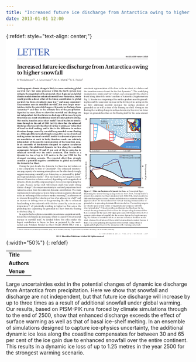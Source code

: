 ```yaml
---
title: "Increased future ice discharge from Antarctica owing to higher snowfall"
date: 2013-01-01 12:00
---
```


{:refdef: style="text-align: center;"}
![](/img/applications/winkelmannnature2013.png){:width="50%"}
{: refdef}


||
|-
| **Title** | [Increased future ice discharge from Antarctica owing to higher snowfall](http://www.nature.com/nature/journal/v492/n7428/full/nature11616.html) |
| **Authors** | [Ricarda Winkelmann](http://www.pik-potsdam.de/~ricardaw/) and others |
| **Venue** | [Nature](http://www.nature.com/nature/index.html)  |

Large uncertainties exist in the potential changes of dynamic ice discharge from Antarctica from precipitation. Here we show that snowfall and discharge are not independent, but that future ice discharge will increase by up to three times as a result of additional snowfall under global warming. Our results, based on PISM-PIK runs forced by climate simulations through to the end of 2500, show that enhanced discharge exceeds the effect of surface warming as well as that of basal ice-shelf melting. In an ensemble of simulations designed to capture ice-physics uncertainty, the additional dynamic ice loss along the coastline compensates for between 30 and 65 per cent of the ice gain due to enhanced snowfall over the entire continent. This results in a dynamic ice loss of up to 1.25 metres in the year 2500 for the strongest warming scenario.

